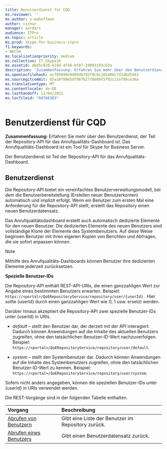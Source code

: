 ```yaml
---
title: Benutzerdienst für CQD
ms.reviewer: ''
ms.author: v-mahoffman
author: cichur
manager: serdars
audience: ITPro
ms.topic: article
ms.prod: skype-for-business-itpro
f1.keywords:
- NOCSH
ms.localizationpriority: medium
ms.collection: IT_Skype16
ms.assetid: abd5c828-42dd-4f48-bf87-29993193cb3a
description: 'Zusammenfassung: Erfahren Sie mehr über den Benutzerdienst, der Teil der Repository-API für das Anrufqualitätsdashboard ist. Das Anrufqualitäts-Dashboard ist ein Tool für Skype for Business Server.'
ms.openlocfilehash: ac709949e9d69dbf92f9c0c185406c7d3d8d5462
ms.sourcegitcommit: 65a10f80e5dfd67b2778e09f5f92c21ef09ce36a
ms.translationtype: MT
ms.contentlocale: de-DE
ms.lasthandoff: 11/04/2021
ms.locfileid: "60766383"
---
```

# <a name="user-service-for-cqd"></a>Benutzerdienst für CQD
 
**Zusammenfassung:** Erfahren Sie mehr über den Benutzerdienst, der Teil der Repository-API für das Anrufqualitäts-Dashboard ist. Das Anrufqualitäts-Dashboard ist ein Tool für Skype for Business Server.
  
Der Benutzerdienst ist Teil der Repository-API für das Anrufqualitäts-Dashboard.
  
## <a name="user-service"></a>Benutzerdienst

Die Repository-API bietet ein vereinfachtes Benutzerverwaltungsmodell, bei dem die Benutzerbereitstellung (Erstellen neuer Benutzerkonten) automatisch und implizit erfolgt. Wenn ein Benutzer zum ersten Mal eine Anforderung für die Repository-API stellt, erstellt das Repository einen neuen Benutzerdatensatz. 
  
Das Anrufqualitätsdashboard erstellt auch automatisch dedizierte Elemente für den neuen Benutzer. Die dedizierten Elemente des neuen Benutzers sind vollständige Klone der Elemente des Systembenutzers. Auf diese Weise beginnen Benutzer mit ihren eigenen Kopien von Berichten und Abfragen, die sie sofort anpassen können. 
  
> [!NOTE]
> Mithilfe des Anrufqualitäts-Dashboards können Benutzer ihre dedizierten Elemente jederzeit zurücksetzen. 
  
 **Spezielle Benutzer-IDs**
  
Die Repository-API enthält REST-API-URIs, die einen ganzzahligen Wert zur Angabe eines bestimmten Benutzers erwarten. Beispiel:  `https://<portal>/QoERepositoryService/repository/user/{userId}` . Hier sollte {userId} durch einen ganzzahligen Wert wie 0, 1 usw. ersetzt werden.
  
Darüber hinaus akzeptiert die Repository-API zwei spezielle Benutzer-IDs unter {userId} in URIs.
  
-  *default*  – stellt den Benutzer dar, der derzeit mit der API interagiert. Dadurch können Anwendungen auf die Inhalte des aktuellen Benutzers zugreifen, ohne den tatsächlichen Benutzer-ID-Wert nachzuverfolgen. Beispiel: `https://<portal>/QoERepositoryService/repository/user/default`.
    
-  *system*  – stellt den Systembenutzer dar. Dadurch können Anwendungen auf die Inhalte des Systembenutzers zugreifen, ohne den tatsächlichen Benutzer-ID-Wert zu kennen. Beispiel: `https://<portal>/QoERepositoryService/repository/user/system`.
    
Sofern nicht anders angegeben, können die speziellen Benutzer-IDs unter {userId} in URIs verwendet werden. 
  
Die REST-Vorgänge sind in der folgenden Tabelle enthalten.
  
|**Vorgang**|**Beschreibung**|
|:-----|:-----|
|[Abrufen von Benutzern](get-users.md) <br/> |Gibt eine Liste der Benutzer im Repository zurück.  <br/> |
|[Abrufen eines Benutzers](get-user.md) <br/> |Gibt einen Benutzerdatensatz zurück.  <br/> |
   

